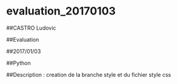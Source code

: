 # evaluation_20170103
 
##CASTRO Ludovic

##Evaluation

##2017/01/03 

##Python

##Description : creation de la branche style et du fichier style css
